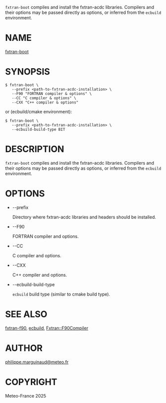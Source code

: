 `fxtran-boot` compiles and install the fxtran-acdc libraries. Compilers and
their options may be passed directly as options, or inferred from the `ecbuild`
environment.
# NAME

[fxtran-boot](../bin/fxtran-boot)

# SYNOPSIS

    $ fxtran-boot \
       --prefix <path-to-fxtran-acdc-installation> \
       --F90 "FORTRAN compiler & options" \
       --CC "C compiler & options" \
       --CXX "C++ compiler & options"

or (ecbuild/cmake environment):

    $ fxtran-boot \
       --prefix <path-to-fxtran-acdc-installation> \
       --ecbuild-build-type BIT

# DESCRIPTION

`fxtran-boot` compiles and install the fxtran-acdc libraries. Compilers and
their options may be passed directly as options, or inferred from the `ecbuild`
environment.

# OPTIONS

- --prefix

    Directory where fxtran-acdc libraries and headers should be installed.

- --F90

    FORTRAN compiler and options.

- --CC

    C compiler and options.

- --CXX

    C++ compiler and options.

- --ecbuild-build-type

    `ecbuild` build type (similar to cmake build type).

# SEE ALSO

[fxtran-f90](fxtran-f90.md), [ecbuild](https://github.com/ecmwf/ecbuild), [Fxtran::F90Compiler](Fxtran%3A%3AF90Compiler.md)

# AUTHOR

philippe.marguinaud@meteo.fr

# COPYRIGHT

Meteo-France 2025
